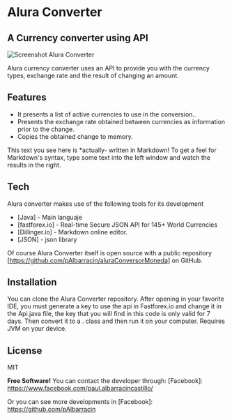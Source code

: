 # Alura Converter
## A Currency converter using API

![Screenshot Alura Converter](https://github.com/pAlbarracin/aluraConversorMoneda/blob/main/src/resources/screenshot1.jpg)

Alura currency converter uses an API to provide you with the currency types, exchange rate and the result of changing an amount.

## Features

- It presents a list of active currencies to use in the conversion..
- Presents the exchange rate obtained between currencies as information prior to the change.
- Copies the obtained change to memory.

This text you see here is *actually- written in Markdown! To get a feel
for Markdown's syntax, type some text into the left window and
watch the results in the right.

## Tech

Alura converter makes use of the following tools for its development

- [Java] - Main languaje
- [fastforex.io] - Real-time Secure JSON API for 145+ World Currencies
- [Dillinger.io] - Markdown online editor.
- [JSON] - json library

Of course Alura Converter itself is open source with a public repository [https://github.com/pAlbarracin/aluraConversorMoneda]
 on GitHub.

## Installation

You can clone the Alura Converter repository. After opening in your favorite IDE, you must generate a key to use the api in Fastforex.io and change it in the Api.java file, the key that you will find in this code is only valid for 7 days. 
Then convert it to a . class and then run it on your computer. 
Requires JVM on your device.

## License

MIT

**Free Software!**
You can contact the developer through:
   [Facebook]: <https://www.facebook.com/paul.albarracincastillo/>
   
Or you can see more developments in
 [Facebook]: <https://github.com/pAlbarracin>
 
